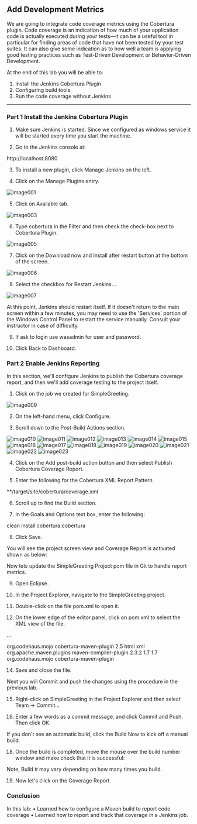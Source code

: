 ## Add Development Metrics

We are going to integrate code coverage metrics using the Cobertura plugin.
Code coverage is an indication of how much of your application code is actually executed during your tests—it can be a useful tool in particular for finding areas of code that have not been tested by your test suites. It can also give some indication as to how well a team is applying good testing practices such as Test-Driven Development or Behavior-Driven Development.

At the end of this lab you will be able to:
1.	Install the Jenkins Cobertura Plugin
2.	Configuring build tools
3.	Run the code coverage without Jenkins

----

### Part 1 Install the Jenkins Cobertura Plugin

1. Make sure Jenkins is started. Since we configured as windows service it will be started every time you start the machine.

2. Go to the Jenkins console at:

http://localhost:8080


3. To install a new plugin, click Manage Jenkins on the left.

4. Click on the Manage Plugins entry.

![image001](https://user-images.githubusercontent.com/558905/37434281-85a2ef1c-27b5-11e8-9f2e-8dbeb9d029db.png)

5. Click on Available tab.
 
![image003](https://user-images.githubusercontent.com/558905/37434283-85c62342-27b5-11e8-8042-5bcc519415e2.png)

6. Type cobertura in the Filter and then check the check-box next to Cobertura Plugin.

![image005](https://user-images.githubusercontent.com/558905/37434285-86196ee4-27b5-11e8-9b2e-39ee5465c748.jpg)

7. Click on the Download now and Install after restart button at the bottom of the screen.

![image006](https://user-images.githubusercontent.com/558905/37434286-862f4bc4-27b5-11e8-972c-2c21f06c2196.png)

8. Select the checkbox for Restart Jenkins....

![image007](https://user-images.githubusercontent.com/558905/37434287-8642954e-27b5-11e8-928a-9bd3ce2119ce.png)

At this point, Jenkins should restart itself. If it doesn't return to the main screen within a few minutes, you may need to use the 'Services' portion of the Windows Control Panel to restart the service manually. Consult your instructor in case of difficulty.

9. If ask to login use wasadmin for user and password.

10. Click Back to Dashboard.

### Part 2 Enable Jenkins Reporting

In this section, we'll configure Jenkins to publish the Cobertura coverage report, and then we'll add coverage testing to the project itself.

1. Click on the job we created for SimpleGreeting.

![image009](https://user-images.githubusercontent.com/558905/37434290-86655aca-27b5-11e8-94d1-6a4459647b9f.jpg)

2. On the left-hand menu, click Configure.

3. Scroll down to the Post-Build Actions section.

![image010](https://user-images.githubusercontent.com/558905/37434291-86768e3a-27b5-11e8-97b5-fd4a505afbec.png)
![image011](https://user-images.githubusercontent.com/558905/37434292-868765a2-27b5-11e8-87fc-5ac2c37531f2.jpg)
![image012](https://user-images.githubusercontent.com/558905/37434293-869a4834-27b5-11e8-80c1-94b6d95896cd.png)
![image013](https://user-images.githubusercontent.com/558905/37434294-86b06b6e-27b5-11e8-86d7-a073a881e8a1.jpg)
![image014](https://user-images.githubusercontent.com/558905/37434295-86c0e2c8-27b5-11e8-946f-b2472b79f8ce.jpg)
![image015](https://user-images.githubusercontent.com/558905/37434296-86cab5aa-27b5-11e8-9361-77b5564b46af.jpg)
![image016](https://user-images.githubusercontent.com/558905/37434297-86dbeb4a-27b5-11e8-9f25-d420080f6aa3.png)
![image017](https://user-images.githubusercontent.com/558905/37434298-86eb46c6-27b5-11e8-9a6a-6e75e013905a.jpg)
![image018](https://user-images.githubusercontent.com/558905/37434299-87070712-27b5-11e8-8366-27bbde780bfe.jpg)
![image019](https://user-images.githubusercontent.com/558905/37434300-8714aeee-27b5-11e8-9e36-bfb9389b932c.png)
![image020](https://user-images.githubusercontent.com/558905/37434301-874e62a6-27b5-11e8-8be5-b90f0652411b.jpg)
![image021](https://user-images.githubusercontent.com/558905/37434302-8763c236-27b5-11e8-8ce4-435efabbd94a.png)
![image022](https://user-images.githubusercontent.com/558905/37434303-877a83a4-27b5-11e8-8655-7cfd3422eb94.png)
![image023](https://user-images.githubusercontent.com/558905/37434304-87925236-27b5-11e8-9ef6-36d4f363a755.jpg) 

4. Click on the Add post-build action button and then select Publish Cobertura Coverage Report.

5. Enter the following for the Cobertura XML Report Pattern

**/target/site/cobertura/coverage.xml


6. Scroll up to find the Build section.



7. In the Goals and Options text box, enter the following:

clean install cobertura:cobertura


8. Click Save.

You will see the project screen view and Coverage Report is activated shown as below:

Now lets update the SimpleGreeting Project pom file in Git to handle report metrics.

9. Open Eclipse.

10. In the Project Explorer, navigate to the SimpleGreeting project.

11. Double-click on the file pom.xml to open it.

12. On the lower edge of the editor panel, click on pom.xml to select the XML view of the file.

 

...
<build>
<plugins>

<plugin>
<groupId>org.codehaus.mojo</groupId>
<artifactId>cobertura-maven-plugin</artifactId>
<version>2.5</version>
<configuration>
<formats>
<format>html</format>
<format>xml</format>
</formats>
</configuration>
</plugin>

<plugin>
<groupId>org.apache.maven.plugins</groupId>
<artifactId>maven-compiler-plugin</artifactId>
<version>2.3.2</version>
<configuration>
<source>1.7</source>
<target>1.7</target>
</configuration>
</plugin>
</plugins>
</build>

<reporting>
<plugins>
<plugin>
<groupId>org.codehaus.mojo</groupId>
<artifactId>cobertura-maven-plugin</artifactId>
</plugin>
</plugins>
</reporting>

</project>


14. Save and close the file.

Next you will Commit and push the changes using the procedure in the previous lab.

15. Right-click on SimpleGreeting in the Project Explorer and then select Team → Commit...

16. Enter a few words as a commit message, and click Commit and Push. Then click OK.
 
If you don't see an automatic build, click the Build Now to kick off a manual build.


18. Once the build is completed, move the mouse over the build number window and make check that it is successful:

Note, Build # may vary depending on how many times you build.

19. Now let's click on the Coverage Report.

### Conclusion

In this lab:
•	Learned how to configure a Maven build to report code coverage
•	Learned how to report and track that coverage in a Jenkins job.
